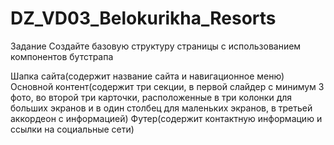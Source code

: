 # DZ_VD03_Belokurikha_Resorts
 
Задание
Создайте базовую структуру страницы с использованием компонентов бутстрапа

Шапка сайта(содержит название сайта и навигационное меню)
Основной контент(содержит три секции, в первой слайдер с минимум 3 фото, во второй три карточки, расположенные в три колонки для больших экранов и в один столбец для маленьких экранов, в третьей аккордеон с информацией)
Футер(содержит контактную информацию и ссылки на социальные сети)